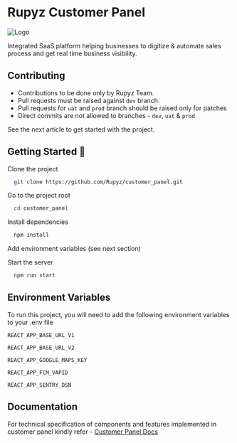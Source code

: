 
# Rupyz Customer Panel
![Logo](https://dev-sales.rupyz.com/logo192.png)

Integrated SaaS platform helping businesses to digitize & automate sales process and get real time business visibility.


## Contributing

- Contributions to be done only by Rupyz Team.
- Pull requests must be raised against `dev` branch.
- Pull requests for `uat` and `prod` branch should be raised only for patches
- Direct commits are not allowed to branches - `dev`, `uat` & `prod`

See the next article to get started with the project.



## Getting Started 🚀

Clone the project

```bash
  git clone https://github.com/Rupyz/customer_panel.git
```

Go to the project root

```bash
  cd customer_panel
```

Install dependencies

```bash
  npm install
```
Add environment variables (see next section)

Start the server

```bash
  npm run start
```


## Environment Variables

To run this project, you will need to add the following environment variables to your .env file

`REACT_APP_BASE_URL_V1`

`REACT_APP_BASE_URL_V2`

`REACT_APP_GOOGLE_MAPS_KEY`

`REACT_APP_FCM_VAPID`

`REACT_APP_SENTRY_DSN`

## Documentation

For technical specification of components and features implemented in customer panel kindly refer -
[Customer Panel Docs](https://team-1624359381274.atlassian.net/wiki/spaces/RUPYZ/pages/180846593/Customer+Panel)

